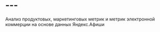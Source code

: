 # ---
Анализ продуктовых, маркетинговых метрик и метрик электронной коммерции на основе данных Яндекс.Афиши
